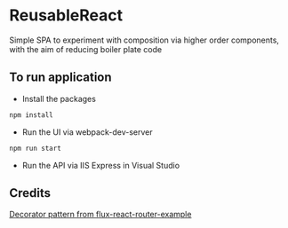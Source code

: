 # ReusableReact
Simple SPA to experiment with composition via higher order components, with the aim of reducing boiler plate code

## To run application

 * Install the packages
```javascript
npm install
```
 * Run the UI via webpack-dev-server
```javascript
npm run start
```
 * Run the API via IIS Express in Visual Studio

## Credits

[Decorator pattern from flux-react-router-example](https://github.com/gaearon/flux-react-router-example/blob/master/scripts/utils/connectToStores.js)



